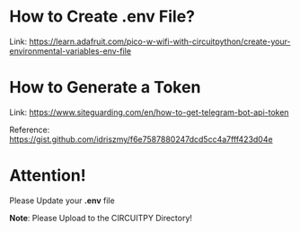 # How to Create <b>.env</b> File?
Link: https://learn.adafruit.com/pico-w-wifi-with-circuitpython/create-your-environmental-variables-env-file

# How to Generate a Token
Link: https://www.siteguarding.com/en/how-to-get-telegram-bot-api-token

Reference: https://gist.github.com/idriszmy/f6e7587880247dcd5cc4a7fff423d04e

# Attention!
Please Update your <b>.env</b> file

<b>Note</b>: Please Upload to the CIRCUITPY Directory!
